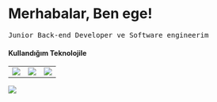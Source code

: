 <h1>Merhabalar, Ben ege!</h1>
<pre>Junior Back-end Developer ve Software engineerim</pre>
<h4>Kullandığım Teknolojile</h4>
<table>
<tr>
<td><img src="https://upload.wikimedia.org/wikipedia/commons/thumb/0/05/Go_Logo_Blue.svg/215px-Go_Logo_Blue.svg.png"></td>
<td><img src="https://upload.wikimedia.org/wikipedia/commons/thumb/0/0d/C_Sharp_wordmark.svg/120px-C_Sharp_wordmark.svg.png"></td>
<td><img src="https://upload.wikimedia.org/wikipedia/commons/thumb/c/c3/Python-logo-notext.svg/121px-Python-logo-notext.svg.png"></td>
</tr>
</table>
<img src="https://github-readme-stats.vercel.app/api/top-langs/?username=ege19055&layout=compact&bg_color=0d1117&border_color=0d1117&text-color:79ff97&langs_count=12"><br><br>
